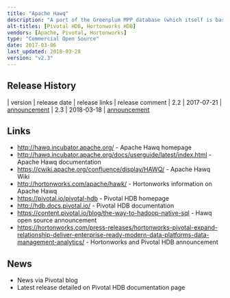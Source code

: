 ```yaml
---
title: "Apache Hawq"
description: "A port of the Greenplum MPP database (which itself is based on PostgreSQL) to run over YARN and HDFS.  Supports all the features of Greenplum (ACID transactions, broad SQL support and in database language and analytics support, including support for Apache MADLib), integration with Apache Ambari, an Input Format for MapReduce to read Hawq tables, and both row and Parquet (column) based storage of data managed by Hawq. Also supports queries over data not managed by Hawq via external tables, with a Java based framework (PXF) for accessing external data, and out of the box support for accessing data in HDFS (text, Avro, JSON), Hive and HBase, with a number of open source connectors also available.  Fault tolerant and horizontally scalable, with the ability to scale up or down on the fly.  Originally created as Pivotal Hawq based on a fork of Greenplum in 2011, with an initial 1.0 release as part of Pivotal HD in July 2013.  Open sourced and donated to the Apache Foundation in September 2015, becoming Apache Hawq, with the first open source release (2.0) in October 2016.  Development led by Pivotal, who also distribute binaries as Pivotal HDB and provide training, consultancy and support.  Pivotal HDB is also available as Hortonworks HDB."
alt-titles: [Pivotal HDB, Hortonworks HDB]
vendors: [Apache, Pivotal, Hortonworks]
type: "Commercial Open Source"
date: 2017-03-06
last_updated: 2018-03-28
version: "v2.3"
---
```

## Release History

| version | release date | release links | release comment
| 2.2 | 2017-07-21 | [announcement](http://mail-archives.apache.org/mod_mbox/incubator-general/201707.mbox/%3C3f6be308.9642.15d35aa787e.Coremail.huor@apache.org%3E)
| 2.3 | 2018-03-18 | [announcement](http://mail-archives.us.apache.org/mod_mbox/www-announce/201803.mbox/%3CCAEUT=QtiQ=9XVDtyZjY8aocjy6J972+zBTuVD_30XX1GHq6pWA@mail.gmail.com%3E)

## Links

* <http://hawq.incubator.apache.org/> - Apache Hawq homepage
* <http://hawq.incubator.apache.org/docs/userguide/latest/index.html> - Apache Hawq documentation
* <https://cwiki.apache.org/confluence/display/HAWQ/> - Apache Hawq Wiki
* <http://hortonworks.com/apache/hawk/> - Hortonworks information on Apache Hawq
* <https://pivotal.io/pivotal-hdb> - Pivotal HDB homepage
* <http://hdb.docs.pivotal.io/> - Pivotal HDB documentation
* <https://content.pivotal.io/blog/the-way-to-hadoop-native-sql> - Hawq open source announcement
* <https://hortonworks.com/press-releases/hortonworks-pivotal-expand-relationship-deliver-enterprise-ready-modern-data-platforms-data-management-analytics/> - Hortonworks and Pivotal HDB announcement

## News

* News via Pivotal blog
* Latest release detailed on Pivotal HDB documentation page